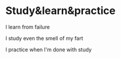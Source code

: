 # Study&learn&practice

I learn from failure

I study even the smell of my fart

I practice when I'm done with study 